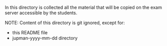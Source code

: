 In this directory is collected all the material that will be copied on the exam server accessible by the students.

NOTE: Content of this directory is git ignored, except for:
- this README file
- jupman-yyyy-mm-dd directory

